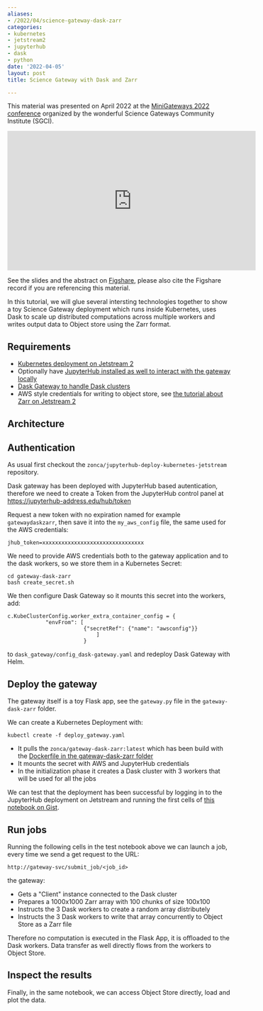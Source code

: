 ```yaml
---
aliases:
- /2022/04/science-gateway-dask-zarr
categories:
- kubernetes
- jetstream2
- jupyterhub
- dask
- python
date: '2022-04-05'
layout: post
title: Science Gateway with Dask and Zarr

---
```


This material was presented on April 2022 at the [MiniGateways 2022 conference](https://sciencegateways.org/minigateways2022) organized by the wonderful Science Gateways Community Institute (SGCI).

<iframe width="560" height="315" src="https://www.youtube-nocookie.com/embed/6S1_T3se828" title="YouTube video player" frameborder="0" allow="accelerometer; autoplay; clipboard-write; encrypted-media; gyroscope; picture-in-picture" allowfullscreen></iframe>

See the slides and the abstract on [Figshare](https://doi.org/10.6084/m9.figshare.19674516.v1), please also cite the Figshare record if you are referencing this material.

In this tutorial, we will glue several intersting technologies together to show a toy Science Gateway deployment which runs inside Kubernetes, uses Dask to scale up distributed computations across multiple workers and writes output data to Object store using the Zarr format.

## Requirements

* [Kubernetes deployment on Jetstream 2](https://zonca.dev/2022/03/kubernetes-jetstream2-kubespray.html)
* Optionally have [JupyterHub installed as well to interact with the gateway locally](https://zonca.dev/2022/03/jetstream2-jupyterhub.html)
* [Dask Gateway to handle Dask clusters](https://zonca.dev/2022/04/dask-gateway-jupyterhub.html)
* AWS style credentials for writing to object store, see [the tutorial about Zarr on Jetstream 2](https://zonca.dev/2022/04/zarr-jetstream2.html)

## Architecture

## Authentication

As usual first checkout the `zonca/jupyterhub-deploy-kubernetes-jetstream` repository.

Dask gateway has been deployed with JupyterHub based autentication, therefore we need to create a Token from the JupyterHub control panel at <https://jupyterhub-address.edu/hub/token>

Request a new token with no expiration named for example `gatewaydaskzarr`, then save it into the `my_aws_config` file, the same used for the AWS credentials:

    jhub_token=xxxxxxxxxxxxxxxxxxxxxxxxxxxxxxxx

We need to provide AWS credentials both to the gateway application and to the dask workers, so we store them in a Kubernetes Secret:

    cd gateway-dask-zarr
    bash create_secret.sh

We then configure Dask Gateway so it mounts this secret into the workers, add:

    c.KubeClusterConfig.worker_extra_container_config = {
                "envFrom": [
                            {"secretRef": {"name": "awsconfig"}}
                                ]
                            }

to `dask_gateway/config_dask-gateway.yaml` and redeploy Dask Gateway with Helm.

## Deploy the gateway

The gateway itself is a toy Flask app, see the `gateway.py` file in the `gateway-dask-zarr` folder.

We can create a Kubernetes Deployment with:

    kubectl create -f deploy_gateway.yaml

* It pulls the `zonca/gateway-dask-zarr:latest` which has been build with the [Dockerfile in the gateway-dask-zarr folder](https://github.com/zonca/jupyterhub-deploy-kubernetes-jetstream/blob/master/gateway-dask-zarr/Dockerfile)
* It mounts the secret with AWS and JupyterHub credentials
* In the initialization phase it creates a Dask cluster with 3 workers that will be used for all the jobs

We can test that the deployment has been successful by logging in to the JupyterHub deployment on Jetstream and running the first cells of [this notebook on Gist](https://gist.github.com/9b65ecde689c30f765688c4bbbf93a62).

## Run jobs

Running the following cells in the test notebook above we can launch a job, every time we send a get request to the URL:

    http://gateway-svc/submit_job/<job_id>

the gateway:

 * Gets a "Client" instance connected to the Dask cluster
 * Prepares a 1000x1000 Zarr array with 100 chunks of size 100x100
 * Instructs the 3 Dask workers to create a random array distributely
 * Instructs the 3 Dask workers to write that array concurrently to Object Store as a Zarr file

Therefore no computation is executed in the Flask App, it is offloaded to the Dask workers. Data transfer as well directly flows from the workers to Object Store.

## Inspect the results

Finally, in the same notebook, we can access Object Store directly, load and plot the data.
